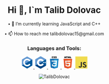 <h1 align="center">Hi 👋, I`m Talib Dolovac</h1>
 
<p align = "center"> • 🌱 I’m currently learning JavaScript and C++</p>
<p align="center"> • 📫 How to reach me talibdolovac15@gmail.com</p>

<h3 align="center">Languages and Tools:</h3>
<p align="center"> <a href="https://www.cprogramming.com/" target="_blank" rel="noreferrer"> <img src="https://raw.githubusercontent.com/devicons/devicon/master/icons/c/c-original.svg" alt="c" width="40" height="40"/> </a> <a href="https://www.w3schools.com/cpp/" target="_blank" rel="noreferrer"> <img src="https://raw.githubusercontent.com/devicons/devicon/master/icons/cplusplus/cplusplus-original.svg" alt="cplusplus" width="40" height="40"/> </a> <a href="https://www.w3schools.com/css/" target="_blank" rel="noreferrer"> <img src="https://raw.githubusercontent.com/devicons/devicon/master/icons/css3/css3-original-wordmark.svg" alt="css3" width="40" height="40"/> </a> <a href="https://www.w3.org/html/" target="_blank" rel="noreferrer"> <img src="https://raw.githubusercontent.com/devicons/devicon/master/icons/html5/html5-original-wordmark.svg" alt="html5" width="40" height="40"/> </a> <a href="https://developer.mozilla.org/en-US/docs/Web/JavaScript" target="_blank" rel="noreferrer"> <img src="https://raw.githubusercontent.com/devicons/devicon/master/icons/javascript/javascript-original.svg" alt="javascript" width="40" height="40"/> </a> </p>

<p align="center" ><img width="475" height="300" src="https://media2.giphy.com/media/qgQUggAC3Pfv687qPC/giphy.gif?cid=ecf05e474yc8763i6yejopahi6i4gllrry3p10dfp10k76hc&rid=giphy.gif&ct=g"  alt="TalibDolovac"></p>
